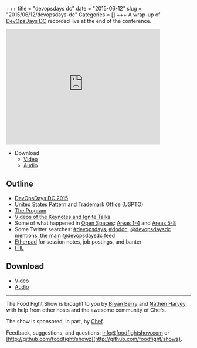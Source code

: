 +++
title = "devopsdays dc"
date = "2015-06-12"
slug = "2015/06/12/devopsdays-dc"
Categories = []
+++
A wrap-up of [DevOpsDays DC](http://devopsdaysdc.org) recorded live at the end of the conference.

<iframe width="420" height="315" src="http://www.youtube.com/embed/3eyDoBkSy4w" frameborder="0" allowfullscreen></iframe>

* Download
  * [Video](http://youtu.be/3eyDoBkSy4w)
  * [Audio](http://traffic.libsyn.com/foodfight/FoodFightShow92-DevOpsDaysDC.mp3)

<!-- more -->

Outline<a name="outline"></a>
-------

* [DevOpsDays DC 2015](http://www.devopsdays.org/events/2015-washington-dc/)
* [United States Pattern and Trademark Office](http://www.uspto.gov/) (USPTO)
* [The Program](http://devopsdaysdc2015.busyconf.com/schedule/full)
* [Videos of the Keynotes and Ignite Talks](http://livestream.com/uspto/DevOpsDay2015)
* Some of what happened in [Open Spaces](https://en.wikipedia.org/wiki/Open_Space_Technology): [Areas 1-4](http://www.devopsdays.org/events/2015-washington-dc/openspaces-1234.jpg) and [Areas 5-8](http://www.devopsdays.org/events/2015-washington-dc/openspaces-5678.jpg)
* Some Twitter searches: [#devopsdays](https://twitter.com/hashtag/devopsdays?src=hash), [#doddc](https://twitter.com/hashtag/doddc?src=hash), [@devopsdaysdc mentions](https://twitter.com/search?q=%40devopsdaysdc&src=savs&vertical=default&f=tweets), [the main @devopsdaysdc feed](https://twitter.com/devopsdaysdc)
* [Etherpad](http://e.devopsdaysdc.org/) for session notes, job postings, and banter
* [ITIL](https://www.axelos.com/best-practice-solutions/itil/what-is-itil)

Download
--------
* [Video](http://youtu.be/3eyDoBkSy4w)
* [Audio](http://traffic.libsyn.com/foodfight/FoodFightShow92-DevOpsDaysDC.mp3)

<hr />

The Food Fight Show is brought to you by [Bryan Berry](https://twitter.com/bryanwb) and [Nathen Harvey](https://twitter.com/nathenharvey) with help from other hosts and the awesome community of Chefs.

The show is sponsored, in part, by [Chef](http://chef.io).

Feedback, suggestions, and questions:  [info@foodfightshow.com](mailto:info@foodfightshow.com) or  [http://github.com/foodfight/showz](http://github.com/foodfight/showz).
